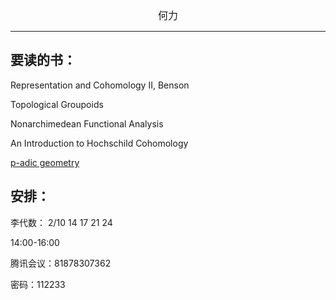 

<center><font size=3>何力 </font></center>




---

##  要读的书：


Representation and Cohomology II, Benson

Topological Groupoids

Nonarchimedean Functional Analysis

An Introduction to Hochschild Cohomology

[p-adic geometry](/Berkeley_)





##  安排：
李代数：
2/10 14 17 21 24  

14:00-16:00 

腾讯会议：81878307362

密码：112233
